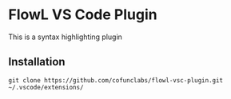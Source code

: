 # FlowL VS Code Plugin

This is a syntax highlighting plugin

## Installation

```
git clone https://github.com/cofunclabs/flowl-vsc-plugin.git  ~/.vscode/extensions/ 
```